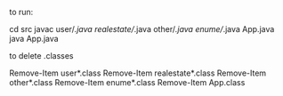 to run:

cd src
javac user/*.java realestate/*.java other/*.java enume/*.java App.java
java App.java

to delete .classes

Remove-Item user\*.class
Remove-Item realestate\*.class
Remove-Item other\*.class
Remove-Item enume\*.class
Remove-Item App.class

